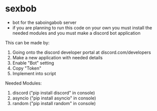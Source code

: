 # sexbob
- bot for the saboingabob server 
- if you are planning to run this code on your own you must install the needed modules and you must make a discord bot application

This can be made by:
1. Going onto the discord developer portal at discord.com/developers
2. Make a new application with needed details
3. Enable "Bot" setting
4. Copy "Token"
5. Implement into script

Needed Modules: 
1. discord ("pip install discord" in console)
2. asyncio ("pip install asyncio" in console)
3. random ("pip install random" in console)

